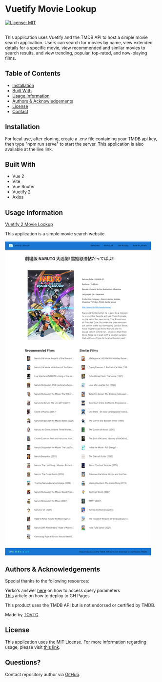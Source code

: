 
  # Vuetify Movie Lookup
  [![License: MIT](https://img.shields.io/badge/License-MIT-yellow.svg)](https://opensource.org/licenses/MIT)</br></br>
    
  This application uses Vuetify and the TMDB API to host a simple movie search application. Users can search for movies by name, view extended details for a specific movie, view recommended and similar movies to search results, and view trending, popular, top-rated, and now-playing films.
  
  ## Table of Contents
  
  * [Installation](#installation)
  * [Built With](#built)
  * [Usage Information](#usage)
  * [Authors & Acknowledgements](#credits)
  * [License](#license)
  * [Contact](#questions)
  
  ## Installation<a name="installation"></a>
  For local use, after cloning, create a .env file containing your TMDB api key, then type "npm run serve" to start the server. This application is also available at the live link.

  ## Built With<a name="built"></a>
  * Vue 2
  * Vite
  * Vue Router
  * Vuetify 2
  * Axios
  
  ## Usage Information<a name="usage"></a>
  [Vuetify 2 Movie Lookup](https://tovtc.github.io/vuetify2-movie-lookup/)</br>
    
  This application is a simple movie search website.</br>
  </br>![Vuetify2 Movie Lookup](./src/assets/vuetify2-movie-lookup.png "Vuetify 2 Movie Lookup")</br>
    
  ## Authors & Acknowledgements<a name="credits"></a>
  Special thanks to the following resources:

  Yerko's answer [here](https://stackoverflow.com/questions/35914069/how-can-i-get-query-parameters-from-a-url-in-vue-js) on how to access query parameters</br>
  [This](https://cli.vuejs.org/guide/deployment.html#github-pages) article on how to deploy to GH Pages</br>

  This product uses the TMDB API but is not endorsed or certified by TMDB.
  
  Made by [TOVTC](https://github.com/TOVTC).
  
  ## License<a name="license"></a>
  This application uses the MIT License. For more information regarding usage, please visit [this link](https://opensource.org/licenses/MIT).

  ## Questions?<a name="questions"></a>
  Contact repository author via [GitHub](https://github.com/TOVTC).</br>
